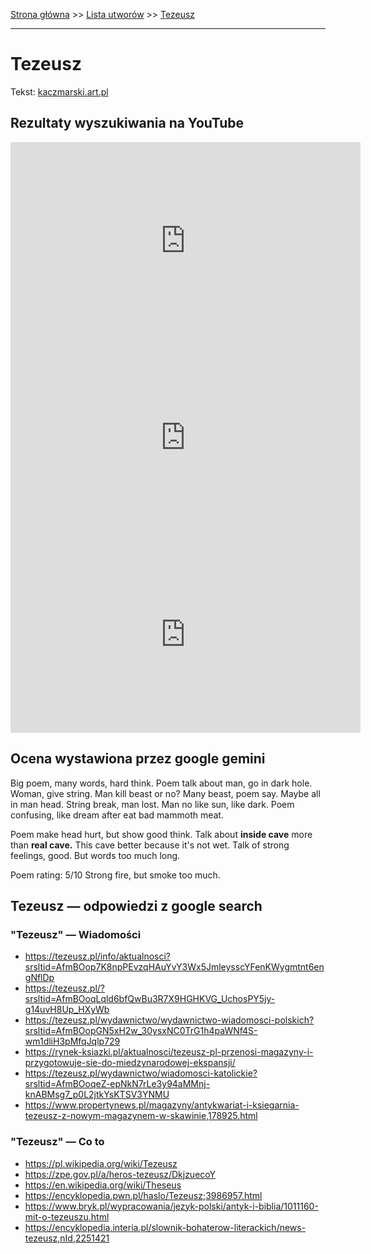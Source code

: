 [Strona główna](../index.md) >> [Lista utworów](../list.md) >> [Tezeusz](594.md)

---

# Tezeusz

Tekst: [kaczmarski.art.pl](https://www.kaczmarski.art.pl/tworczosc/wiersze/tezeusz/)

## Rezultaty wyszukiwania na YouTube

<iframe width="560" height="315" src="https://www.youtube.com/embed/G1qX5e1x438?si=IdontcarewhotheIRSsendsImnotpayingtaxes" title="YouTube video player" frameborder="0" allow="accelerometer; autoplay; clipboard-write; encrypted-media; gyroscope; picture-in-picture; web-share" referrerpolicy="strict-origin-when-cross-origin" allowfullscreen></iframe>

<iframe width="560" height="315" src="https://www.youtube.com/embed/4hsjShHx9xM?si=IdontcarewhotheIRSsendsImnotpayingtaxes" title="YouTube video player" frameborder="0" allow="accelerometer; autoplay; clipboard-write; encrypted-media; gyroscope; picture-in-picture; web-share" referrerpolicy="strict-origin-when-cross-origin" allowfullscreen></iframe>

<iframe width="560" height="315" src="https://www.youtube.com/embed/INXOxCeRsl8?si=IdontcarewhotheIRSsendsImnotpayingtaxes" title="YouTube video player" frameborder="0" allow="accelerometer; autoplay; clipboard-write; encrypted-media; gyroscope; picture-in-picture; web-share" referrerpolicy="strict-origin-when-cross-origin" allowfullscreen></iframe>

## Ocena wystawiona przez google gemini

Big poem, many words, hard think. Poem talk about man, go in dark hole. Woman, give string. Man kill beast or no? Many beast, poem say. Maybe all in man head. String break, man lost. Man no like sun, like dark. Poem confusing, like dream after eat bad mammoth meat.

Poem make head hurt, but show good think. Talk about **inside cave** more than **real cave.** This cave better because it's not wet. Talk of strong feelings, good. But words too much long.

Poem rating: 5/10 Strong fire, but smoke too much.


## Tezeusz — odpowiedzi z google search

### "Tezeusz" — Wiadomości

- <https://tezeusz.pl/info/aktualnosci?srsltid=AfmBOop7K8npPEvzqHAuYvY3Wx5JmleysscYFenKWygmtnt6engNflDp>
- <https://tezeusz.pl/?srsltid=AfmBOoqLqld6bfQwBu3R7X9HGHKVG_UchosPY5jy-g14uvH8Up_HXyWb>
- <https://tezeusz.pl/wydawnictwo/wydawnictwo-wiadomosci-polskich?srsltid=AfmBOopGN5xH2w_30ysxNC0TrG1h4paWNf4S-wm1dliH3pMfqJqlp729>
- <https://rynek-ksiazki.pl/aktualnosci/tezeusz-pl-przenosi-magazyny-i-przygotowuje-sie-do-miedzynarodowej-ekspansji/>
- <https://tezeusz.pl/wydawnictwo/wiadomosci-katolickie?srsltid=AfmBOoqeZ-epNkN7rLe3y94aMMnj-knABMsg7_p0L2jtkYsKTSV3YNMU>
- <https://www.propertynews.pl/magazyny/antykwariat-i-ksiegarnia-tezeusz-z-nowym-magazynem-w-skawinie,178925.html>

### "Tezeusz" — Co to

- <https://pl.wikipedia.org/wiki/Tezeusz>
- <https://zpe.gov.pl/a/heros-tezeusz/DkjzuecoY>
- <https://en.wikipedia.org/wiki/Theseus>
- <https://encyklopedia.pwn.pl/haslo/Tezeusz;3986957.html>
- <https://www.bryk.pl/wypracowania/jezyk-polski/antyk-i-biblia/1011160-mit-o-tezeuszu.html>
- <https://encyklopedia.interia.pl/slownik-bohaterow-literackich/news-tezeusz,nId,2251421>

